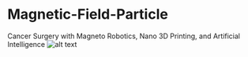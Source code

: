 # Magnetic-Field-Particle
Cancer Surgery with Magneto Robotics, Nano 3D Printing, and Artificial Intelligence
![alt text](/truongaw/Magnetic-Field-Particle/MagneticFieldApp.JPG)
